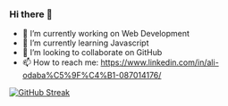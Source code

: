 ### Hi there 👋


- 🔭 I’m currently working on Web Development
- 🌱 I’m currently learning Javascript
- 👯 I’m looking to collaborate on GitHub
- 📫 How to reach me: https://www.linkedin.com/in/ali-odaba%C5%9F%C4%B1-087014176/

[![GitHub Streak](https://github-readme-streak-stats.herokuapp.com/?user=odabasi61)](https://git.io/streak-stats)
